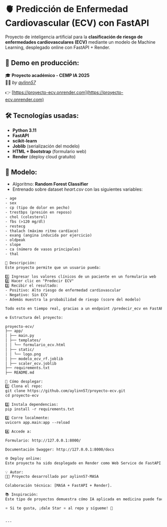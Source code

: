 # 🫀 Predicción de Enfermedad Cardiovascular (ECV) con FastAPI

Proyecto de inteligencia artificial para la **clasificación de riesgo de enfermedades cardiovasculares (ECV)** mediante un modelo de Machine Learning, desplegado online con FastAPI + Render.

## 🚀 Demo en producción:

🎓 **Proyecto académico - CEMP IA 2025**  
👩‍💻 _by [aylinn57](https://github.com/aylinn57)_

👉 [https://proyecto-ecv.onrender.com](https://proyecto-ecv.onrender.com)

## 🛠️ Tecnologías usadas:

- **Python 3.11**
- **FastAPI**
- **scikit-learn**
- **Joblib** (serialización del modelo)
- **HTML + Bootstrap** (formulario web)
- **Render** (deploy cloud gratuito)

## 🤖 Modelo:

- Algoritmo: **Random Forest Classifier**
- Entrenado sobre dataset *heart.csv* con las siguientes variables:

```txt
- age
- sex
- cp (tipo de dolor en pecho)
- trestbps (presión en reposo)
- chol (colesterol)
- fbs (>120 mg/dl)
- restecg
- thalach (máximo ritmo cardíaco)
- exang (angina inducida por ejercicio)
- oldpeak
- slope
- ca (número de vasos principales)
- thal

📝 Descripción:
Este proyecto permite que un usuario pueda:

1️⃣ Ingresar los valores clínicos de un paciente en un formulario web
2️⃣ Hacer clic en "Predecir ECV"
3️⃣ Recibir el resultado:
- Positivo: Alto riesgo de enfermedad cardiovascular
- Negativo: Sin ECV
- Además muestra la probabilidad de riesgo (score del modelo)

Todo esto en tiempo real, gracias a un endpoint /predecir_ecv en FastAPI que recibe el JSON del paciente y devuelve la predicción.

⚙️ Estructura del proyecto:

proyecto-ecv/
├── app/
│ ├── main.py
│ ├── templates/
│ │ └── formulario_ecv.html
│ ├── static/
│ │ └── logo.png
│ ├── modelo_ecv_rf.joblib
│ ├── scaler_ecv.joblib
├── requirements.txt
├── README.md

🚀 Cómo desplegar:
1️⃣ Clona el repo:
git clone https://github.com/aylinn57/proyecto-ecv.git
cd proyecto-ecv

2️⃣ Instala dependencias:
pip install -r requirements.txt

3️⃣ Corre localmente:
uvicorn app.main:app --reload

4️⃣ Accede a:

Formulario: http://127.0.0.1:8000/

Documentación Swagger: http://127.0.0.1:8000/docs

🌐 Deploy online:
Este proyecto ha sido desplegado en Render como Web Service de FastAPI.

💡 Autor:
👩‍💻 Proyecto desarrollado por aylinn57-MASA

Colaboración técnica: [MASA + FastAPI + Render].

📚 Inspiración:
Este tipo de proyectos demuestra cómo IA aplicada en medicina puede facilitar herramientas simples de prevención para uso clínico o educativo.

⭐ Si te gusta, ¡dale Star ⭐ al repo y sígueme! 🚀


---
